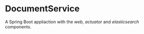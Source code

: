 # DocumentService

A Spring Boot appliaction with the _web, actuator_ and _elasticsearch_ components. 
